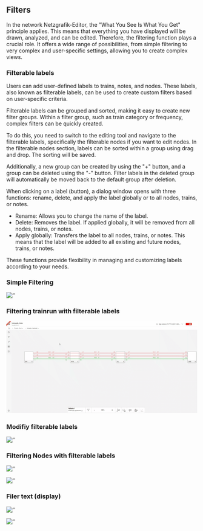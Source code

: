 ## Filters

In the network Netzgrafik-Editor, the "What You See Is What You Get" principle applies.
This means that everything you have displayed will be drawn, analyzed, and can be edited.
Therefore, the filtering function plays a crucial role. It offers a wide range of possibilities,
from simple filtering to very complex and user-specific settings, allowing you to create complex
views.

### Filterable labels

Users can add user-defined labels to trains, notes, and nodes.
These labels, also known as filterable labels, can be used to create custom filters based on
user-specific criteria.

Filterable labels can be grouped and sorted, making it easy to create new filter groups.
Within a filter group, such as train category or frequency, complex filters can be quickly created.

To do this, you need to switch to the editing tool and navigate to the filterable labels,
specifically the filterable nodes if you want to edit nodes. In the filterable nodes section,
labels can be sorted within a group using drag and drop. The sorting will be saved.

Additionally, a new group can be created by using the "+" button,
and a group can be deleted using the "-" button. Filter labels in the deleted group
will automatically be moved back to the default group after deletion.

When clicking on a label (button), a dialog window opens with three functions: rename, delete, and
apply the label globally or to all nodes, trains, or notes.

- Rename: Allows you to change the name of the label.
- Delete: Removes the label. If applied globally, it will be removed from all nodes, trains, or
  notes.
- Apply globally: Transfers the label to all nodes, trains, or notes. This means that the label will
  be added to all existing and future nodes, trains, or notes.

These functions provide flexibility in managing and customizing labels according to your needs.

### Simple Filtering

![''](./animated_images/compressed/2024-1-25-Filtering-001.gif)

### Filtering trainrun with filterable labels

![''](./animated_images/compressed/2024-1-25-Filtering-002.gif)

### Modifiy filterable labels

![''](./animated_images/compressed/2024-1-25-Filtering-Modify_Labelgroups_003.gif)

### Filtering Nodes with filterable labels

![''](./animated_images/compressed/2024-1-25-Filtering-NodeLabels_Editing.gif)

![''](./animated_images/compressed/2024-1-25-Filtering-NodeLabels_Editing-FilterOnOff.gif)

### Filer text (display)

![''](./animated_images/compressed/2024-1-25-Filtering-Display_Text.gif)

![''](./animated_images/compressed/2024-1-25-Filtering-Display_Text-001.gif)

